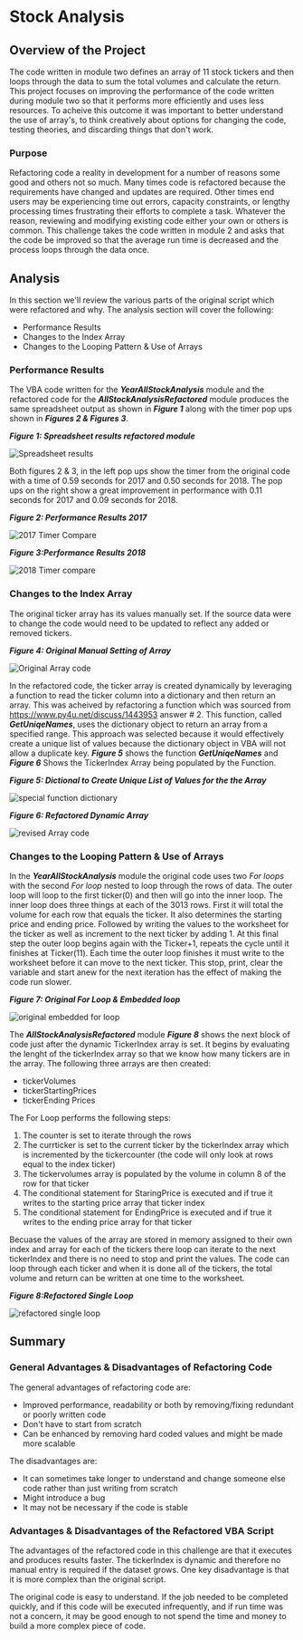 # Stock Analysis

## Overview of the Project

The code written in module two defines an array of 11 stock tickers and then loops through the data to sum the total volumes and calculate the return. This project focuses on improving the performance of the code written during module two so that it performs more efficiently and uses less resources.  To acheive this outcome it was important to better understand the use of array's, to think creatively about options for changing the code, testing theories, and discarding things that don't work.

### Purpose

Refactoring code a reality in development for a number of reasons some good and others not so much.  Many times code is refactored because the requirements have changed and updates are required.  Other times end users may be experiencing time out errors, capacity constraints, or lengthy processing times frustrating their efforts to complete a task.  Whatever the reason, reviewing and modifying existing code either your own or others is common. This challenge takes the code written in module 2 and asks that the code be improved so that the average run time is decreased and the process loops through the data once.

## Analysis

In this section we'll review the various parts of the original script which were refactored and why.  The analysis section will cover the following:

- Performance Results
- Changes to the Index Array
- Changes to the Looping Pattern & Use of Arrays

### Performance Results
The VBA code written for the **_YearAllStockAnalysis_** module and the refactored code for the **_AllStockAnalysisRefactored_** module produces the same spreadsheet output as shown in **_Figure 1_** along with the timer pop ups shown in **_Figures 2 & Figures 3_**.  

**_Figure 1: Spreadsheet results refactored module_**

![Spreadsheet results](/Year_Over_Year_Comparison.png)

Both figures 2 & 3, in the left pop ups show the timer from the original code with a time of 0.59 seconds for 2017 and 0.50 seconds for 2018.  The pop ups on the right show a great improvement in performance with 0.11 seconds for 2017 and 0.09 seconds for 2018.

**_Figure 2: Performance Results 2017_**

![2017 Timer Compare](/2017_Comparison_Orig_vs_Refact.png)

**_Figure 3:Performance Results 2018_**

![2018 Timer compare](/2018_Comparison_Orig_vs_Refact.png)

### Changes to the Index Array

The original ticker array has its values manually set.  If the source data were to change the code would need to be updated to reflect any added or removed tickers.

**_Figure 4: Original Manual Setting of Array_**

![Original Array code](/initializing_array_for_all_tickers.png)

In the refactored code, the ticker array is created dynamically by leveraging a function to read the ticker column into a dictionary and then return an array. This was acheived by refactoring a function which was sourced from https://www.py4u.net/discuss/1443953 answer # 2.  This function, called **_GetUniqeNames_**, uses the dictionary object to return an array from a specified range.  This approach was selected because it would effectively create a unique list of values because the dictionary object in VBA will not allow a duplicate key.  **_Figure 5_** shows the function **_GetUniqeNames_** and **_Figure 6_** Shows the TickerIndex Array being populated by the Function.

**_Figure 5: Dictional to Create Unique List of Values for the the Array_**

![special function dictionary](/FunctionGetUniqeNames.png)

**_Figure 6: Refactored Dynamic Array_**

![revised Array code](/ticker_index_from_dictionary.png)


### Changes to the Looping Pattern & Use of Arrays

In the **_YearAllStockAnalysis_** module the original code uses two *For loops* with the second *For loop* nested to loop through the rows of data.  The outer loop will loop to the first ticker(0) and then will go into the inner loop.  The inner loop does three things at each of the 3013 rows.  First it will total the volume for each row that equals the ticker.  It also determines the starting price and ending price.  Followed by writing the values to the worksheet for the ticker as well as  increment to the next ticker by adding 1.  At this final step the outer loop begins again with the Ticker+1, repeats the cycle until it finishes at Ticker(11).  Each time the outer loop finishes it must write to the worksheet before it can move to the next ticker.  This stop, print, clear the variable and start anew for the next iteration has the effect of making the code run slower.

**_Figure 7: Original For Loop & Embedded loop_**

![original embedded for loop](/original_code_nested_for_loop.png)

The **_AllStockAnalysisRefactored_** module **_Figure 8_** shows the next block of code just after the dynamic TickerIndex array is set.  It begins by evaluating the lenght of the tickerIndex array so that we know how many tickers are in the array.  The following three arrays are then created:

- tickerVolumes
- tickerStartingPrices
- tickerEnding Prices

The For Loop performs the following steps:
1. The counter is set to iterate through the rows
2. The currticker is set to the current ticker by the tickerIndex array which is incremented by the tickercounter (the code will only look at rows equal to the index ticker)
3. The tickervolumes array is populated by the volume in column 8 of the row for that ticker
4. The conditional statement for StaringPrice is executed and if true it writes to the starting price array that ticker index
5. The conditional statement for EndingPrice is executed and if true it writes to the ending price array for that ticker

Becuase the values of the array are stored in memory assigned to their own index and array for each of the tickers there loop can iterate to the next tickerIndex and there is no need to stop and print the values.  The code can loop through each ticker and when it is done all of the tickers, the total volume and return can be written at one time to the worksheet.


**_Figure 8:Refactored Single Loop_**

![refactored single loop](/refactored_code_single_for_loop.png)


## Summary

### General Advantages & Disadvantages of Refactoring Code

The general advantages of refactoring code are:
  - Improved performance, readability or both by removing/fixing redundant or poorly written code
  - Don't have to start from scratch
  - Can be enhanced by removing hard coded values and might be made more scalable

The disadvantages are:
  - It can sometimes take longer to understand and change someone else code rather than just writing from scratch
  - Might introduce a bug
  - It may not be necessary if the code is stable


### Advantages & Disadvantages of the Refactored VBA Script

The advantages of the refactored code in this challenge are that it executes and produces results faster.  The tickerIndex is dynamic and therefore no manual entry is required if the dataset grows.  One key disadvantage is that it is more complex than the original script.

The original code is easy to understand.  If the job needed to be completed quickly, and if this code will be executed infrequently, and if run time was not a concern, it may be good enough to not spend the time and money to build a more complex piece of code.


